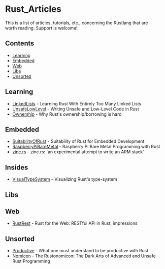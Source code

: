 # Rust_Articles

This is a list of articles, tutorials, etc., concerning the Rustlang that are worth reading. Support is welcome!

## Contents ##

- [Learning](#learning)
- [Embedded](#embedded)
- [Web](#web)
- [Libs](#libs)
- [Unsorted](#unsorted)


## Learning ##

* [LinkedLists][1] - Learning Rust With Entirely Too Many Linked Lists
* [UnsafeLowLevel][2] - Writing Unsafe and Low-Level Code in Rust
* [Ownership][10] - Why Rust's ownership/borrowing is hard

## Embedded ##

* [SuitabilityOfRust][8] - Suitability of Rust for Embedded Development
* [RaspberryPiBareMetal][7] - Raspberry Pi Bare Metal Programming with Rust
* [zinc.rs][9] - zinc.rs: 'an experimental attempt to write an ARM stack'


## Insides ##

* [VisualTypeSystem][6] - Visualizing Rust's type-system

## Libs ##


## Web ##

* [RustRest][3] - Rust for the Web: RESTful API in Rust, impressions


## Unsorted ##

* [Productive][4] - What one must understand to be productive with Rust
* [Nomicon][5] - The Rustonomicon: The Dark Arts of Advanced and Unsafe Rust Programming



[1]: http://cglab.ca/~abeinges/blah/too-many-lists/book/README.html
[2]: http://smallcultfollowing.com/rust-int-variations/imem-umem/guide-unsafe.html
[3]: https://medium.com/@eugeniyoz/restful-api-in-rust-impressions-63250d611d15
[4]: https://medium.com/@ericdreichert/what-one-must-understand-to-be-productive-with-rust-e9e472116728
[5]: https://doc.rust-lang.org/nightly/nomicon/
[6]: https://jadpole.github.io/rust/type-system/
[7]: https://blog.thiago.me/raspberry-pi-bare-metal-programming-with-rust/
[8]: https://users.rust-lang.org/t/suitability-of-rust-for-embedded-development/371
[9]: http://zinc.rs/
[10]: http://softwaremaniacs.org/blog/2016/02/12/ownership-borrowing-hard/en/
